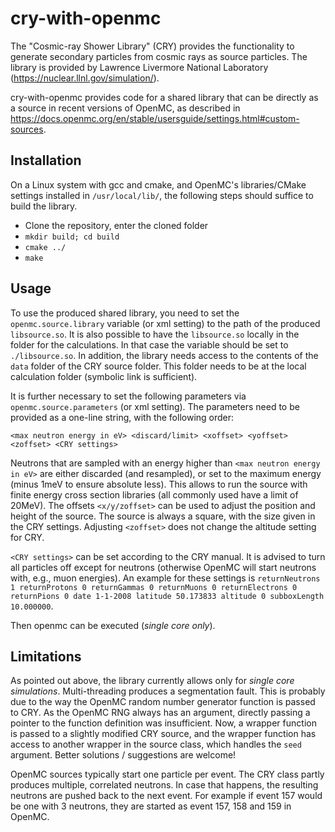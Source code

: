 # cry-with-openmc

The "Cosmic-ray Shower Library" (CRY) provides the functionality to generate secondary particles from cosmic rays as source particles. The library is provided by Lawrence Livermore National Laboratory (https://nuclear.llnl.gov/simulation/).

cry-with-openmc provides code for a shared library that can be directly as a source in recent versions of OpenMC, as described in https://docs.openmc.org/en/stable/usersguide/settings.html#custom-sources. 

## Installation

On a Linux system with gcc and cmake, and OpenMC's libraries/CMake settings installed in `/usr/local/lib/`, the following steps should suffice to build the library.
* Clone the repository, enter the cloned folder
* `mkdir build; cd build`
* `cmake ../`
* `make`


## Usage

To use the produced shared library, you need to set the `openmc.source.library` variable (or xml setting) to the path of the produced `libsource.so`. It is also possible to have the `libsource.so` locally in the folder for the calculations. In that case the variable should be set to `./libsource.so`. In addition, the library needs access to the contents of the `data` folder of the CRY source folder. This folder needs to be at the local calculation folder (symbolic link is sufficient).

It is further necessary to set the following parameters via `openmc.source.parameters` (or xml setting). The parameters need to be provided as a one-line string, with the following order:

`<max neutron energy in eV> <discard/limit> <xoffset> <yoffset> <zoffset> <CRY settings>`

Neutrons that are sampled with an energy higher than `<max neutron energy in eV>` are either discarded (and resampled), or set to the maximum energy (minus 1meV to ensure absolute less). This allows to run the source with finite energy cross section libraries (all commonly used have a limit of 20MeV). The offsets `<x/y/zoffset>` can be used to adjust the position and height of the source. The source is always a square, with the size given in the CRY settings. Adjusting `<zoffset>` does not change the altitude setting for CRY.

`<CRY settings>` can be set according to the CRY manual. It is advised to turn all particles off except for neutrons (otherwise OpenMC will start neutrons with, e.g., muon energies). An example for these settings is `returnNeutrons 1 returnProtons 0 returnGammas 0 returnMuons 0 returnElectrons 0 returnPions 0 date 1-1-2008 latitude 50.173833 altitude 0 subboxLength 10.000000`.

Then openmc can be executed (*single core only*).

## Limitations

As pointed out above, the library currently allows only for *single core simulations*. Multi-threading produces a segmentation fault. This is probably due to the way the OpenMC random number generator function is passed to CRY. As the OpenMC RNG always has an argument, directly passing a pointer to the function definition was insufficient. Now, a wrapper function is passed to a slightly modified CRY source, and the wrapper function has access to another wrapper in the source class, which handles the `seed` argument. Better solutions / suggestions are welcome!

OpenMC sources typically start one particle per event. The CRY class partly produces multiple, correlated neutrons. In case that happens, the resulting neutrons are pushed back to the next event. For example if event 157 would be one with 3 neutrons, they are started as event 157, 158 and 159 in OpenMC.

